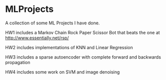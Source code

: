 # MLProjects
A collection of some ML Projects I have done.  

HW1 includes a Markov Chain Rock Paper Scissor Bot that beats the one at http://www.essentially.net/rsp/  

HW2 includes implementations of KNN and Linear Regression  

HW3 includes a sparse autoencoder with complete forward and backwards propagation  

HW4 includes some work on SVM and image denoising  

